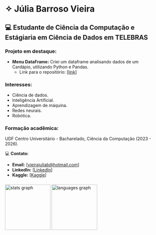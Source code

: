 # ✧ Júlia Barroso Vieira  
## 💻 Estudante de Ciência da Computação e Estágiaria em Ciência de Dados em TELEBRAS

### Projeto em destaque:
* **Menu DataFrame:** Criei um dataframe analisando dados de um Cardápio, utilizando Python e Pandas. 
  * Link para o repositório: [[link](https://github.com/juliaaviee/menu-dataframe)]

### Interesses:
* Ciência de dados.
* Inteligência Artificial.
* Aprendizagem de máquina.
* Redes neurais.
* Robótica.

### Formação acadêmica: 
UDF Centro Universitário - Bacharelado, Ciência da Computação (2023 - 2026).

💻  **Contato:**
* **Email:** [vieirajuliab@hotmail.com]
* **LinkedIn:** [[LinkedIn](https://www.linkedin.com/in/juliaaviee/)]
* **Kaggle:** [[Kaggle](https://www.kaggle.com/jliabvie)]

###

<p align="left"></p>

<div align="left">
  <img src="https://github-readme-stats.vercel.app/api?username=juliaaviee&hide_title=false&hide_rank=false&show_icons=true&include_all_commits=true&count_private=true&disable_animations=false&theme=codeSTACKr&locale=en&hide_border=true&order=1" height="150" alt="stats graph"  />
  <img src="https://github-readme-stats.vercel.app/api/top-langs?username=juliaaviee&locale=en&hide_title=false&layout=compact&card_width=320&langs_count=5&theme=codeSTACKr&hide_border=false&order=2" height="150" alt="languages graph"  />
</div>

###

###
